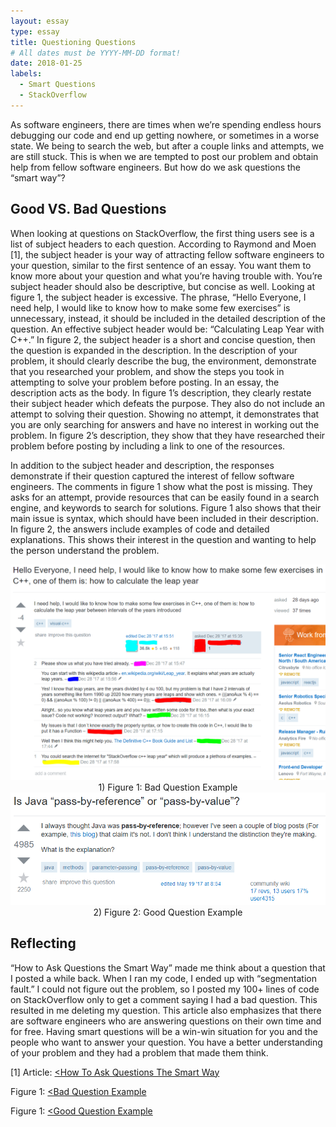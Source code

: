 ```yaml
---
layout: essay
type: essay
title: Questioning Questions
# All dates must be YYYY-MM-DD format!
date: 2018-01-25
labels:
  - Smart Questions
  - StackOverflow
---
```


As software engineers, there are times when we’re spending endless hours debugging our code and end up getting nowhere, or sometimes in a worse state. We being to search the web, but after a couple links and attempts, we are still stuck. This is when we are tempted to post our problem and obtain help from fellow software engineers. But how do we ask questions the “smart way”?

## Good VS. Bad Questions

When looking at questions on StackOverflow, the first thing users see is a list of subject headers to each question. According to Raymond and Moen [1], the subject header is your way of attracting fellow software engineers to your question, similar to the first sentence of an essay. You want them to know more about your question and what you’re having trouble with. You’re subject header should also be descriptive, but concise as well. Looking at figure 1, the subject header is excessive. The phrase, “Hello Everyone, I need help, I would like to know how to make some few exercises” is unnecessary, instead, it should be included in the detailed description of the question. An effective subject header would be: “Calculating Leap Year with C++.” In figure 2, the subject header is a short and concise question, then the question is expanded in the description. In the description of your problem, it should clearly describe the bug, the environment, demonstrate that you researched your problem, and show the steps you took in attempting to solve your problem before posting. In an essay, the description acts as the body. In figure 1’s description, they clearly restate their subject header which defeats the purpose. They also do not include an attempt to solving their question. Showing no attempt, it demonstrates that you are only searching for answers and have no interest in working out the problem. In figure 2’s description, they show that they have researched their problem before posting by including a link to one of the resources. 

In addition to the subject header and description, the responses demonstrate if their question captured the interest of fellow software engineers. The comments in figure 1 show what the post is missing. They asks for an attempt, provide resources that can be easily found in a search engine, and keywords to search for solutions. Figure 1 also shows that their main issue is syntax, which should have been included in their description. In figure 2, the answers include examples of code and detailed explanations. This shows their interest in the question and wanting to help the person understand the problem.  

<center>
    <img class="ui medium rounded image" src="../images/BadQ.PNG"> 
    <figcaption>1) Figure 1: Bad Question Example</figcaption>
    <img class="ui medium rounded image" src="../images/GoodQ.PNG"> 
    <figcaption>2) Figure 2: Good Question Example </figcaption>
</center>

## Reflecting 
“How to Ask Questions the Smart Way” made me think about a question that I posted a while back. When I ran my code, I ended up with “segmentation fault.” I could not figure out the problem, so I posted my 100+ lines of code on StackOverflow only to get a comment saying I had a bad question. This resulted in me deleting my question. This article also emphasizes that there are software engineers who are answering questions on their own time and for free. Having smart questions will be a win-win situation for you and the people who want to answer your question. You have a better understanding of your problem and they had a problem that made them think. 

[1] Article: <a href="http://www.catb.org/esr/faqs/smart-questions.html"><How To Ask Questions The Smart Way</a>

Figure 1: <a href="https://stackoverflow.com/questions/48010181/hello-everyone-i-need-help-i-would-like-to-know-how-to-make-some-few-exercises"><Bad Question Example</a>

Figure 1: <a href="https://stackoverflow.com/questions/40480/is-java-pass-by-reference-or-pass-by-value"><Good Question Example</a>

